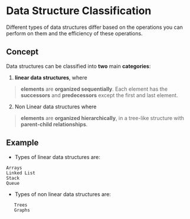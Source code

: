 # Data Structure Classification
Different types of data structures differ based on the operations you can perform on them and the efficiency of these operations.

## Concept
Data structures can be classified into **two** main **categories**: 
1. **linear data structures**, where 
> **elements** are **organized sequentially**. Each element has the **successors** and **predecessors** except the first and last element.

2. Non Linear data structures where
> **elements** are **organized hierarchically**, in a tree-like structure with **parent-child relationships**.

## Example
- Types of linear data structures are:
```
Arrays
Linked List
Stack
Queue
```
- Types of non linear data structures are:
```
   Trees
   Graphs
```

